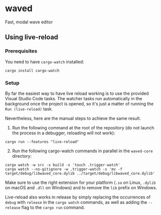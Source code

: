 # waved
Fast, modal wave editor

## Using live-reload
### Prerequisites
You need to have `cargo-watch` installed:
```
cargo install cargo-watch
```

### Setup
By far the easiest way to have live reload working is to use the provided Visual Studio Code tasks. The watcher tasks run automatically in the background once the project is opened, so it's just a matter of running the `Run (live-reload)` task.

Nevertheless, here are the manual steps to achieve the same result.
1. Run the following command at the root of the repository (do not launch the process in a debugger, reloading will not work):
```
cargo run --features "live-reload"
```
2. Run the following cargo-watch commands in parallel in the `waved-core` directory:
```
cargo watch -w src -x build -s 'touch .trigger-watch'
cargo watch --no-gitignore -w .trigger-watch -s 'mv -f target/debug/libwaved_core.dylib ../target/debug/libwaved_core.dylib'
```

Make sure to use the right extension for your platform (`.so` on Linux, `.dylib` on macOS and `.dll` on Windows) and to remove the `lib` prefix on Windows.

Live-reload also works in release by simply replacing the occurrences of `debug` with `release` in the `cargo watch` commands, as well as adding the `--release` flag to the `cargo run` command.
